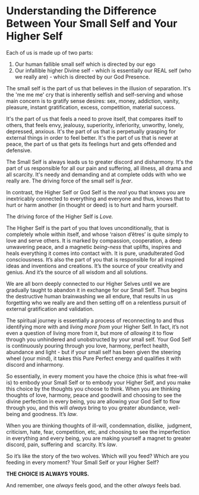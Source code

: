 # Understanding the Difference Between Your Small Self and  Your Higher Self

Each of us is made up of two parts:

1. Our human fallible small self which is directed by our ego
2. Our infallible higher Divine self \- which is essentially our REAL self \(who we really are\) \- which is directed by our God Presence.

The small self is the part of us that believes in the illusion of separation. It's the 'me me me' cry that is inherently selfish and self\-serving and whose main concern is to gratify sense desires: sex, money, addiction, vanity, pleasure, instant gratification, excess, competition, material success. 

It's the part of us that feels a need to prove itself, that compares itself to others, that feels envy, jealousy, superiority, inferiority, unworthy, lonely, depressed, anxious. It's the part of us that is perpetually grasping for external things in order to feel better. It's the part of us that is never at peace, the part of us that gets its feelings hurt and gets offended and defensive. 

The Small Self is always leads us to greater discord and disharmony. It's the part of us responsible for all our pain and suffering, all illness, all drama and all scarcity. It's needy and demanding and at complete odds with who we really are. The driving force of the small self is _fear_. 

In contrast, the Higher Self or God Self is the _real_ you that knows you are inextricably connected to everything and everyone and thus, knows that to hurt or harm another \(in thought or deed\) is to hurt and harm yourself. 

The driving force of the Higher Self is _Love._ 

The Higher Self is the part of you that loves unconditionally, that is completely whole within itself, and whose ‘raison d’êtres’ is quite simply to love and serve others. It is marked by compassion, cooperation, a deep unwavering peace, and a magnetic _being\-ness_ that uplifts, inspires and heals everything it comes into contact with. It is pure, unadulterated God consciousness. It’s also the part of you that is responsible for all inspired ideas and inventions and creations. It’s the source of your creativity and genius. And it’s the source of all wisdom and all solutions. 

We are all born deeply connected to our Higher Selves until we are gradually taught to abandon it in exchange for our Small Self. Thus begins the destructive human brainwashing we all endure, that results in us forgetting who we really are and then setting off on a relentless pursuit of external gratification and validation. 

The spiritual journey is essentially a process of reconnecting to and thus identifying more with and _living more from_ your Higher Self. In fact, it’s not even a question of living more from it, but more of _allowing_ it to flow through you unhindered and unobstructed by your small self. Your God Self is continuously pouring through you love, harmony, perfect health, abundance and light \- but if your small self has been given the steering wheel \(your mind\), it takes this Pure Perfect energy and qualifies it with discord and inharmony. 

So essentially, in every moment you have the choice \(this is what free\-will is\) to embody your Small Self or to embody your Higher Self, and you make this choice by the thoughts you choose to think. When you are thinking thoughts of love, harmony, peace and goodwill and choosing to see the divine perfection in every being, you are allowing your God Self to flow through you, and this will _always_ bring to you greater abundance, well\-being and goodness. It’s _law_.

When you are thinking thoughts of ill\-will, condemnation, dislike,  judgment, criticism, hate, fear, competition, etc, and choosing to see the imperfection in everything and every being, you are making yourself a magnet to greater discord, pain, suffering and  scarcity. It’s _law_.

So it’s like the story of the two wolves. Which will you feed? Which are you feeding in every moment? Your Small Self or your Higher Self?

**THE CHOICE IS ALWAYS YOURS.**

And remember, one _always_ feels good, and the other _always_ feels bad.
